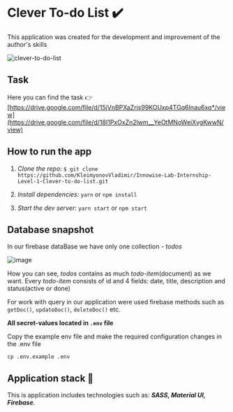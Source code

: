# Clever To-do List :heavy_check_mark:

This application was created for the development and improvement of the author's skills

![clever-to-do-list](https://user-images.githubusercontent.com/79158730/217897394-079c0973-b422-4c29-9a61-e3bcfe9fc08e.png)

## Task

Here you can find the task :point_right:
[https://drive.google.com/file/d/15jVnBPXaZrjs99KOUxp4TGq6Inau6xq*/view](https://drive.google.com/file/d/18I1PxOxZn2lwm__YeOtMNoWeiXygKwwN/view)

## How to run the app

1. _Clone the repo:_
   `$ git clone https://github.com/KleimyonovVladimir/Innowise-Lab-Internship-Level-1-Clever-to-do-list.git`
   
2. _Install dependencies:_ `yarn` or `npm install`

3. _Start the dev server:_ `yarn start` or `npm start`

## Database snapshot

In our firebase dataBase we have only one collection - _todos_ 

![image](https://user-images.githubusercontent.com/79158730/217899793-ce1fa35e-3909-44fa-9867-9e591663c830.png)

How you can see, _todos_ contains as much _todo-item_(document) as we want. Every _todo-item_ consists of id and 4 fields: date, title, description and status(active or done)

For work with query in our application were used firebase methods such as `getDoc()`, `updateDoc()`, `deleteDoc()` etc.

**All secret-values located in `.env` file**

Copy the example env file and make the required configuration changes in the .env file

`cp .env.example .env`

## Application stack :memo: 

This is application includes technologies such as: **_SASS, Material UI, Firebase_**.

